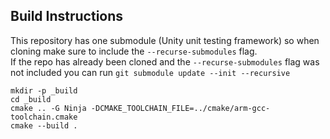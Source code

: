 ## Build Instructions
This repository has one submodule (Unity unit testing framework) so when cloning make sure to include the `--recurse-submodules` flag.  
If the repo has already been cloned and the `--recurse-submodules` flag was not included you can run `git submodule update --init --recursive`  


```
mkdir -p _build
cd _build
cmake .. -G Ninja -DCMAKE_TOOLCHAIN_FILE=../cmake/arm-gcc-toolchain.cmake
cmake --build .
```
